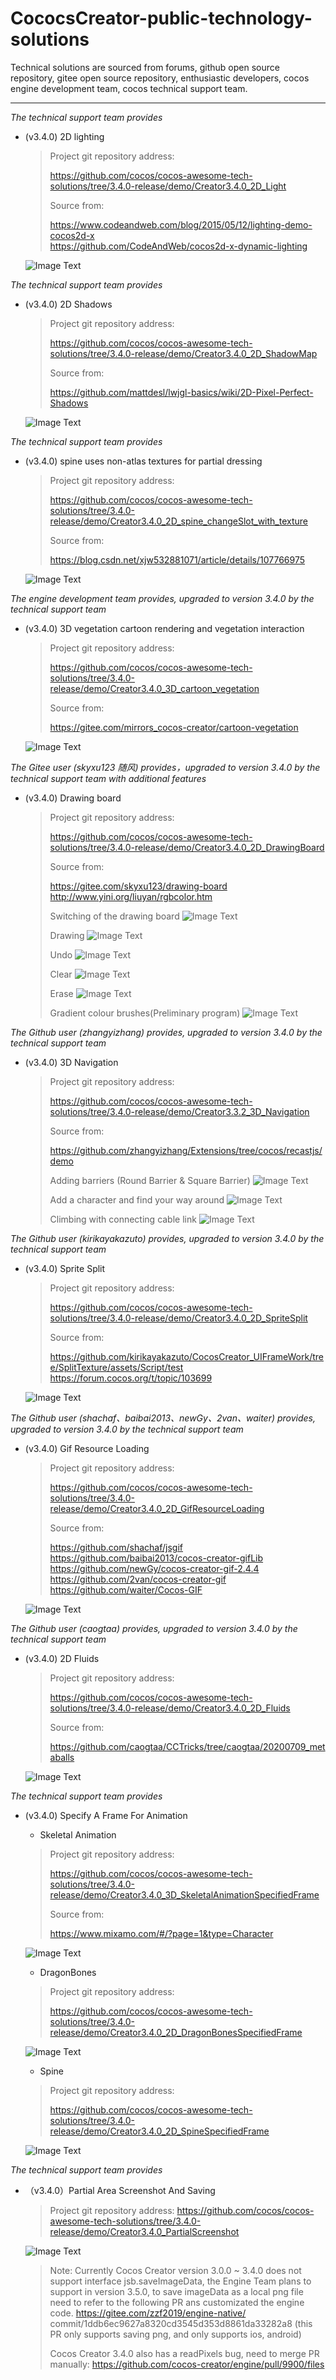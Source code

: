 # CococsCreator-public-technology-solutions

 Technical solutions are sourced from forums, github open source repository, gitee open source repository, enthusiastic developers, cocos engine development team, cocos technical support team. 

---
*The technical support team provides*

* (v3.4.0) 2D lighting

  > Project git repository address:
  >
  > https://github.com/cocos/cocos-awesome-tech-solutions/tree/3.4.0-release/demo/Creator3.4.0_2D_Light
  >
  > Source from:
  >
  > https://www.codeandweb.com/blog/2015/05/12/lighting-demo-cocos2d-x    
  > https://github.com/CodeAndWeb/cocos2d-x-dynamic-lighting    

  ![Image Text](https://github.com/cocos/cocos-awesome-tech-solutions/blob/3.4.0-release/gif/20211111/2021111101.gif)

  

*The technical support team provides*

* (v3.4.0) 2D Shadows

  > Project git repository address:
  >
  > https://github.com/cocos/cocos-awesome-tech-solutions/tree/3.4.0-release/demo/Creator3.4.0_2D_ShadowMap
  >
  > Source from:
  >
  > https://github.com/mattdesl/lwjgl-basics/wiki/2D-Pixel-Perfect-Shadows
  
  ![Image Text](https://github.com/cocos/cocos-awesome-tech-solutions/blob/3.4.0-release/gif/20211111/2021111102.gif)



*The technical support team provides*

* (v3.4.0) spine uses non-atlas textures for partial dressing

  > Project git repository address:
  >
  > https://github.com/cocos/cocos-awesome-tech-solutions/tree/3.4.0-release/demo/Creator3.4.0_2D_spine_changeSlot_with_texture
  >
  > Source from:
  >
  > https://blog.csdn.net/xjw532881071/article/details/107766975
  
  ![Image Text](https://github.com/cocos/cocos-awesome-tech-solutions/blob/3.4.0-release/gif/20211111/2021111103.gif)



*The engine development team provides, upgraded to version 3.4.0 by the technical support team*

* (v3.4.0) 3D vegetation cartoon rendering and vegetation interaction

  > Project git repository address: 
  >
  > https://github.com/cocos/cocos-awesome-tech-solutions/tree/3.4.0-release/demo/Creator3.4.0_3D_cartoon_vegetation
  >
  > Source from:
  > 
  > https://gitee.com/mirrors_cocos-creator/cartoon-vegetation

  ![Image Text](https://github.com/cocos/cocos-awesome-tech-solutions/blob/3.4.0-release/gif/20211126/2021112603.gif)



*The Gitee user (skyxu123 随风) provides，upgraded to version 3.4.0 by the technical support team with additional features*

* (v3.4.0) Drawing board

  > Project git repository address: 
  >
  > https://github.com/cocos/cocos-awesome-tech-solutions/tree/3.4.0-release/demo/Creator3.4.0_2D_DrawingBoard
  >
  > Source from: 
  >
  > https://gitee.com/skyxu123/drawing-board    
  > http://www.yini.org/liuyan/rgbcolor.htm    
  > 
  > Switching of the drawing board
  ![Image Text](https://github.com/cocos/cocos-awesome-tech-solutions/blob/3.4.0-release/gif/20211129/2021112901.gif)
  >
  > Drawing
  ![Image Text](https://github.com/cocos/cocos-awesome-tech-solutions/blob/3.4.0-release/gif/20211129/2021112902.gif)
  >
  > Undo
  ![Image Text](https://github.com/cocos/cocos-awesome-tech-solutions/blob/3.4.0-release/gif/20211129/2021112903.gif)
  >
  > Clear
  ![Image Text](https://github.com/cocos/cocos-awesome-tech-solutions/blob/3.4.0-release/gif/20211129/2021112904.gif)
  >
  > Erase
  ![Image Text](https://github.com/cocos/cocos-awesome-tech-solutions/blob/3.4.0-release/gif/20211129/2021112905.gif)
  >
  > Gradient colour brushes(Preliminary program)
  ![Image Text](https://github.com/cocos/cocos-awesome-tech-solutions/blob/3.4.0-release/gif/20211129/2021112906.gif)



*The Github user (zhangyizhang) provides, upgraded to version 3.4.0 by the technical support team*

* (v3.4.0) 3D Navigation

  > Project git repository address: 
  >
  > https://github.com/cocos/cocos-awesome-tech-solutions/tree/3.4.0-release/demo/Creator3.3.2_3D_Navigation
  >
  > Source from: 
  >
  > https://github.com/zhangyizhang/Extensions/tree/cocos/recastjs/demo
  > 
  > Adding barriers (Round Barrier & Square Barrier)
  ![Image Text](https://github.com/cocos/cocos-awesome-tech-solutions/blob/3.4.0-release/gif/20211129/2021112911.gif)
  > 
  > Add a character and find your way around
  ![Image Text](https://github.com/cocos/cocos-awesome-tech-solutions/blob/3.4.0-release/gif/20211129/2021112912.gif)
  > 
  > Climbing with connecting cable link
  ![Image Text](https://github.com/cocos/cocos-awesome-tech-solutions/blob/3.4.0-release/gif/20211129/2021112913.gif)



*The Github user (kirikayakazuto) provides, upgraded to version 3.4.0 by the technical support team*

* (v3.4.0) Sprite Split

  > Project git repository address: 
  >
  > https://github.com/cocos/cocos-awesome-tech-solutions/tree/3.4.0-release/demo/Creator3.4.0_2D_SpriteSplit
  >
  > Source from: 
  >
  > https://github.com/kirikayakazuto/CocosCreator_UIFrameWork/tree/SplitTexture/assets/Script/test    
  > https://forum.cocos.org/t/topic/103699    
  
  ![Image Text](https://github.com/cocos/cocos-awesome-tech-solutions/blob/3.4.0-release/gif/20211208/2021120801.gif)



*The Github user (shachaf、baibai2013、newGy、2van、waiter) provides, upgraded to version 3.4.0 by the technical support team*

* (v3.4.0) Gif Resource Loading

  > Project git repository address: 
  >
  > https://github.com/cocos/cocos-awesome-tech-solutions/tree/3.4.0-release/demo/Creator3.4.0_2D_GifResourceLoading
  >
  > Source from: 
  >
  > https://github.com/shachaf/jsgif    
  > https://github.com/baibai2013/cocos-creator-gifLib    
  > https://github.com/newGy/cocos-creator-gif-2.4.4    
  > https://github.com/2van/cocos-creator-gif    
  > https://github.com/waiter/Cocos-GIF    
  
  ![Image Text](https://github.com/cocos/cocos-awesome-tech-solutions/blob/3.4.0-release/gif/20211216/2021121601.gif)



*The Github user (caogtaa) provides, upgraded to version 3.4.0 by the technical support team*

* (v3.4.0) 2D Fluids

  > Project git repository address: 
  >
  > https://github.com/cocos/cocos-awesome-tech-solutions/tree/3.4.0-release/demo/Creator3.4.0_2D_Fluids
  >
  > Source from: 
  >
  > https://github.com/caogtaa/CCTricks/tree/caogtaa/20200709_metaballs
  
  ![Image Text](https://github.com/cocos/cocos-awesome-tech-solutions/blob/3.4.0-release/gif/20211216/2021121602.gif)



*The technical support team provides*

* (v3.4.0) Specify A Frame For Animation

  - Skeletal Animation
  >
  > Project git repository address: 
  >
  > https://github.com/cocos/cocos-awesome-tech-solutions/tree/3.4.0-release/demo/Creator3.4.0_3D_SkeletalAnimationSpecifiedFrame
  >
  > Source from: 
  >
  > https://www.mixamo.com/#/?page=1&type=Character
  
  ![Image Text](https://github.com/cocos/cocos-awesome-tech-solutions/blob/3.4.0-release/gif/20211228/2021122801.gif)

  - DragonBones
  >
  > Project git repository address: 
  >
  > https://github.com/cocos/cocos-awesome-tech-solutions/tree/3.4.0-release/demo/Creator3.4.0_2D_DragonBonesSpecifiedFrame
  
  ![Image Text](https://github.com/cocos/cocos-awesome-tech-solutions/blob/3.4.0-release/gif/20211228/2021122802.gif)

  - Spine
  >
  > Project git repository address: 
  >
  > https://github.com/cocos/cocos-awesome-tech-solutions/tree/3.4.0-release/demo/Creator3.4.0_2D_SpineSpecifiedFrame

  ![Image Text](https://github.com/cocos/cocos-awesome-tech-solutions/blob/3.4.0-release/gif/20211228/2021122803.gif)



*The technical support team provides*

* （v3.4.0）Partial Area Screenshot And Saving

  > Project git repository address:  https://github.com/cocos/cocos-awesome-tech-solutions/tree/3.4.0-release/demo/Creator3.4.0_PartialScreenshot

  ![Image Text](https://github.com/cocos/cocos-awesome-tech-solutions/blob/3.4.0-release/gif/20211228/2021122804.gif) 
 
  > Note: Currently Cocos Creator version 3.0.0 ~ 3.4.0 does not support interface jsb.saveImageData, the Engine Team plans to support in version 3.5.0, to save imageData as a local png file need to refer to the following PR ans customizated the engine code. https://gitee.com/zzf2019/engine-native/ commit/1ddb6ec9627a8320cd3545d353d8861da33282a8 (this PR only supports saving png, and only supports ios, android)
  >
  > Cocos Creator 3.4.0 also has a readPixels bug, need to merge PR manually: https://github.com/cocos-creator/engine/pull/9900/files